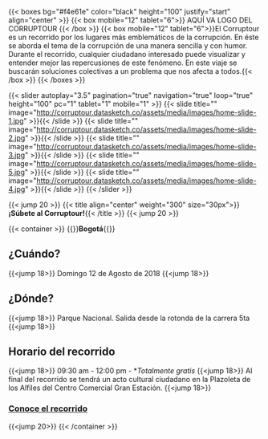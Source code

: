 ---
---
{{< boxes bg="#f4e61e" color="black" height="100" justify="start" align="center" >}}
  {{< box mobile="12" tablet="6">}} AQUÍ VA LOGO DEL CORRUPTOUR {{< /box >}}
  {{< box mobile="12" tablet="6">}}El Corruptour es un recorrido por los lugares más emblemáticos de la corrupción. En éste se aborda el tema de la corrupción de una manera sencilla y con humor. Durante el recorrido, cualquier ciudadano interesado puede visualizar y entender mejor las repercusiones de este fenómeno. En este viaje se buscarán soluciones colectivas a un problema que nos afecta a todos.{{< /box >}}
{{< /boxes >}}

{{< slider
  autoplay="3.5"
  pagination="true"
  navigation="true" 
  loop="true"
  height="100" 
  pc="1" 
  tablet="1" 
  mobile="1" >}}
  {{< slide title="" image="http://corruptour.datasketch.co/assets/media/images/home-slide-1.jpg" >}}{{< /slide >}}
  {{< slide title="" image="http://corruptour.datasketch.co/assets/media/images/home-slide-2.jpg" >}}{{< /slide >}}
  {{< slide title="" image="http://corruptour.datasketch.co/assets/media/images/home-slide-3.jpg" >}}{{< /slide >}}
  {{< slide title="" image="http://corruptour.datasketch.co/assets/media/images/home-slide-5.jpg" >}}{{< /slide >}}
  {{< slide title="" image="http://corruptour.datasketch.co/assets/media/images/home-slide-4.jpg" >}}{{< /slide >}}
{{< /slider >}}


{{< jump 20 >}}
{{< title align="center" weight="300" size="30px">}}**¡Súbete al Corruptour!**{{< /title >}}
{{< jump 20 >}}

{{< container >}}
{{<subtitle align="center" weight="300" size="22px">}}**Bogotá**{{</subtitle>}}

## ¿Cuándo?
{{<jump 18>}}
Domingo 12 de Agosto de 2018
{{<jump 18>}}
## ¿Dónde?
{{<jump 18>}}
Parque Nacional. Salida desde la rotonda de la carrera 5ta
{{<jump 18>}}
## Horario del recorrido
{{<jump 18>}}
09:30 am - 12:00 pm - **Totalmente gratis*
{{<jump 18>}}
Al final del recorrido se tendrá un acto cultural ciudadano en la Plazoleta de los Alfiles del Centro Comercial Gran Estación.
{{<jump 18>}}
### [Conoce el recorrido](http://corruptour.datasketch.co/corruptour-bogota-agosto-2018.html)
{{<jump 20>}}
{{< /container >}}
